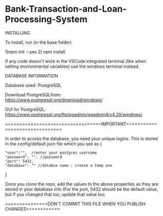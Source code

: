 # Bank-Transaction-and-Loan-Processing-System
INSTALLING

To install, run (in the base folder)

1)npm init --yes
2) npm install

If any code doesn't work in the VSCode integrated terminal (like when setting environmental variables) use the windows terminal instead.

DATABASE INFORMATION

Database used: PostgreSQL

Download PostgreSQLfrom: https://www.postgresql.org/download/windows/

GUI for PostgreSQL: https://www.postgresql.org/ftp/pgadmin/pgadmin4/v4.29/windows/

==================================IMPORTANT===============================

In order to access the database, you need your unique logins. This is stored in the config/default.json file which you see as 
{

    "user":"",  //enter your postgres username
    "password": "", //password
    "port": 5432,
    "database": "" //databse name : create a temp one
    
}

Once you clone the repo, add the values to the above properties as they are stored in your database info (For the port, 5432 should be the default value, but if you changed that too, update that value too.

===============DON'T COMMIT THIS FILE WHEN YOU PUBLISH CHANGES============

